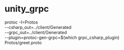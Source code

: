 # unity_grpc



protoc -I=Protos \
  --csharp_out=../client/Generated \
  --grpc_out=../client/Generated \
  --plugin=protoc-gen-grpc=$(which grpc_csharp_plugin) \
  Protos/greet.proto
